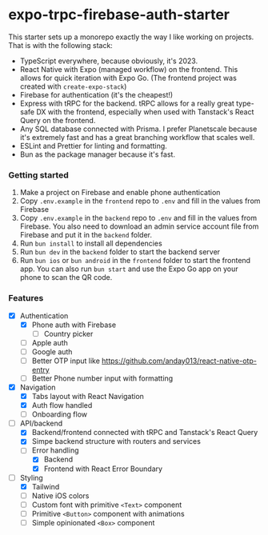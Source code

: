 # expo-trpc-firebase-auth-starter

This starter sets up a monorepo exactly the way I like working on projects. That is with the following stack:

- TypeScript everywhere, because obviously, it's 2023.
- React Native with Expo (managed workflow) on the frontend. This allows for quick iteration with Expo Go. (The frontend project was created with `create-expo-stack`)
- Firebase for authentication (it's the cheapest!)
- Express with tRPC for the backend. tRPC allows for a really great type-safe DX with the frontend, especially when used with Tanstack's React Query on the frontend.
- Any SQL database connected with Prisma. I prefer Planetscale because it's extremely fast and has a great branching workflow that scales well.
- ESLint and Prettier for linting and formatting.
- Bun as the package manager because it's fast.


### Getting started
1. Make a project on Firebase and enable phone authentication
2. Copy `.env.example` in the `frontend` repo to `.env` and fill in the values from Firebase
3. Copy `.env.example` in the `backend` repo to `.env` and fill in the values from Firebase. You also need to download an admin service account file from Firebase and put it in the `backend` folder.
4. Run `bun install` to install all dependencies
5. Run `bun dev` in the `backend` folder to start the backend server
6. Run `bun ios` or `bun android` in the `frontend` folder to start the frontend app. You can also run `bun start` and use the Expo Go app on your phone to scan the QR code.


### Features
- [x] Authentication
  - [x] Phone auth with Firebase
    - [ ] Country picker
  - [ ] Apple auth
  - [ ] Google auth
  - [ ] Better OTP input like https://github.com/anday013/react-native-otp-entry
  - [ ] Better Phone number input with formatting 
- [x] Navigation
  - [x] Tabs layout with React Navigation
  - [x] Auth flow handled
  - [ ] Onboarding flow
- [ ] API/backend
  - [x] Backend/frontend connected with tRPC and Tanstack's React Query
  - [x] Simpe backend structure with routers and services
  - [ ] Error handling
    - [x] Backend
    - [x] Frontend with React Error Boundary
- [ ] Styling
  - [x] Tailwind
  - [ ] Native iOS colors
  - [ ] Custom font with primitive `<Text>` component
  - [ ] Primitive `<Button>` component with animations
  - [ ] Simple opinionated `<Box>` component
